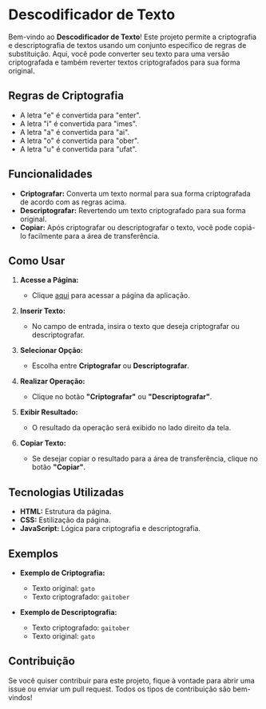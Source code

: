 # Descodificador de Texto

Bem-vindo ao **Descodificador de Texto**! Este projeto permite a criptografia e descriptografia de textos usando um conjunto específico de regras de substituição. Aqui, você pode converter seu texto para uma versão criptografada e também reverter textos criptografados para sua forma original.

## Regras de Criptografia

- A letra "e" é convertida para "enter".
- A letra "i" é convertida para "imes".
- A letra "a" é convertida para "ai".
- A letra "o" é convertida para "ober".
- A letra "u" é convertida para "ufat".

## Funcionalidades

- **Criptografar:** Converta um texto normal para sua forma criptografada de acordo com as regras acima.
- **Descriptografar:** Revertendo um texto criptografado para sua forma original.
- **Copiar:** Após criptografar ou descriptografar o texto, você pode copiá-lo facilmente para a área de transferência.

## Como Usar

1. **Acesse a Página:**
   - Clique [aqui](https://vieiradg.github.io/Oracle_Alura/Decodificador/) para acessar a página da aplicação.

2. **Inserir Texto:**
   - No campo de entrada, insira o texto que deseja criptografar ou descriptografar.

3. **Selecionar Opção:**
   - Escolha entre **Criptografar** ou **Descriptografar**.

4. **Realizar Operação:**
   - Clique no botão **"Criptografar"** ou **"Descriptografar"**.

5. **Exibir Resultado:**
   - O resultado da operação será exibido no lado direito da tela.

6. **Copiar Texto:**
   - Se desejar copiar o resultado para a área de transferência, clique no botão **"Copiar"**.

## Tecnologias Utilizadas

- **HTML:** Estrutura da página.
- **CSS:** Estilização da página.
- **JavaScript:** Lógica para criptografia e descriptografia.

## Exemplos

- **Exemplo de Criptografia:**
  - Texto original: `gato`
  - Texto criptografado: `gaitober`

- **Exemplo de Descriptografia:**
  - Texto criptografado: `gaitober`
  - Texto original: `gato`

## Contribuição

Se você quiser contribuir para este projeto, fique à vontade para abrir uma issue ou enviar um pull request. Todos os tipos de contribuição são bem-vindos!
